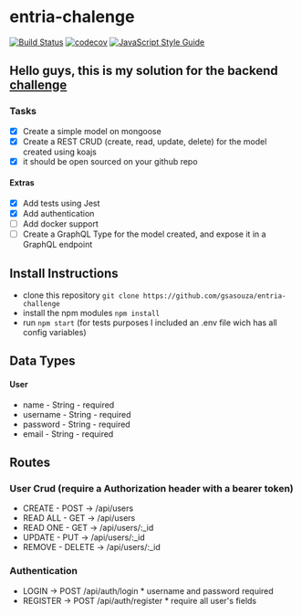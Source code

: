 # entria-chalenge
[![Build Status](https://travis-ci.org/gsasouza/entria-challenge.svg?branch=master)](https://travis-ci.org/gsasouza/entria-challenge)
[![codecov](https://codecov.io/gh/gsasouza/entria-challenge/branch/master/graph/badge.svg)](https://codecov.io/gh/gsasouza/entria-challenge)
[![JavaScript Style Guide](https://img.shields.io/badge/code_style-standard-brightgreen.svg)](https://standardjs.com)

## Hello guys, this is my solution for the backend [challenge](https://github.com/entria/jobs/blob/master/backend/challenge.md) 

### Tasks
- [x] Create a simple model on mongoose
- [x] Create a REST CRUD (create, read, update, delete) for the model created using koajs
- [x] it should be open sourced on your github repo

#### Extras
- [x] Add tests using Jest
- [x] Add authentication
- [ ] Add docker support
- [ ] Create a GraphQL Type for the model created, and expose it in a GraphQL endpoint

## Install Instructions

- clone this repository ```git clone https://github.com/gsasouza/entria-challenge```
- install the npm modules ```npm install```
- run ```npm start``` (for tests purposes I included an .env file wich has all config variables)

## Data Types
#### User
- name - String - required
- username - String - required
- password - String - required
- email - String - required

## Routes
### User Crud (require a Authorization header with a bearer token)
- CREATE - POST -> /api/users
- READ ALL - GET -> /api/users
- READ ONE - GET -> /api/users/:_id
- UPDATE - PUT -> /api/users/:_id
- REMOVE - DELETE -> /api/users/:_id

### Authentication
- LOGIN -> POST /api/auth/login * username and password required
- REGISTER -> POST /api/auth/register * require all user's fields

 

